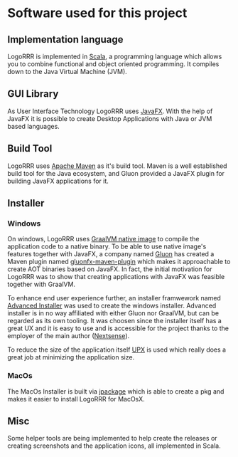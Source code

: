 # Software used for this project

## Implementation language

LogoRRR is implemented in [Scala](https://www.scala-lang.org), a programming language which allows you to combine functional and object oriented programming. It compiles down to the Java Virtual Machine (JVM).

## GUI Library

As User Interface Technology LogoRRR uses [JavaFX](https://openjfx.io). With the help of JavaFX it is possible to create Desktop Applications with Java or JVM based languages.

## Build Tool

LogoRRR uses [Apache Maven](https://maven.apache.org) as it's build tool. Maven is a well established build tool for the Java ecosystem, and Gluon provided a JavaFX plugin for building JavaFX applications for it.

## Installer

### Windows

On windows, LogoRRR uses [GraalVM native image](https://www.graalvm.org/reference-manual/native-image/) to compile the application code to a native binary. To be able to use native image's features together with JavaFX, a company named [Gluon](https://gluonhq.com) has created a Maven plugin named [gluonfx-maven-plugin](https://github.com/gluonhq/gluonfx-maven-plugin) which makes it approachable to create AOT binaries based on JavaFX. In fact, the initial motivation for LogoRRR was to show that creating applications with JavaFX was feasible together with GraalVM. 

To enhance end user experience further, an installer framwework named [Advanced Installer](https://www.advancedinstaller.com) was used to create the windows installer. Advanced installer is in no way affiliated with either Gluon nor GraalVM, but can be regarded as its own tooling. It was choosen since the installer itself has a great UX and it is easy to use and is accessible for the project thanks to the employer of the main author ([Nextsense](https://www.nextsense-worldwide.com/en/)). 

To reduce the size of the application itself [UPX](https://upx.github.io) is used which really does a great job at minimizing the application size.

### MacOs

The MacOs Installer is built via [jpackage](https://docs.oracle.com/en/java/javase/17/docs/specs/man/jpackage.html) which is able to create a pkg and makes it easier to install LogoRRR for MacOsX.

## Misc

Some helper tools are being implemented to help create the releases or creating screenshots and the application icons, all implemented in Scala.
